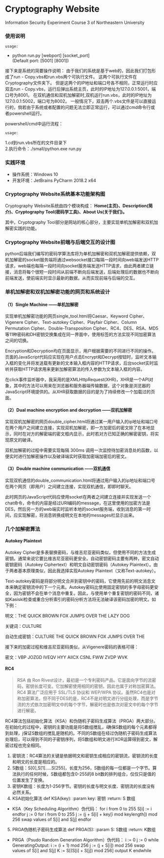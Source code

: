 # Cryptography Website

Information Security Experiment Course 3 of Northeastern University

### 使用说明

`usage:`    
   * python run.py \[webport\] \[socket_port\]   
   (Default port: \[5001\] \[8001\])
   
接下来是系统的简要操作说明：
由于我们的系统是基于web的，因此我们打包形成了run - Copy.vbs和run.vbs两个可执行文件。
这两个可执行文件在Cryptography文件夹下。
但是这两个的IP地址和端口号各不相同，正常运行时应双击run - Copy.vbs，运行后弹出系统主页，此时的IP地址为127.0.0.1:5001，端口号为8001。
在双机通信和双机加解密时,双机运行run.vbs，此时的IP地址为127.0.0.1:5002，端口号为8002。
一般情况下，双击两个.vbs文件是可以直接运行的，倘若由于系统或者配置的问题无法立即正常运行，可以通过cmd命令行或者powershell运行。

powershell/cmd中运行流程：

`usage:`   

1.cd到run.vbs所在的文件目录下   
2.执行命令：./small/python.exe run.py

### 实践环境
- 操作系统：Windows 10
- 开发环境：JetBrains PyCharm 2018.2 x64

### Cryptography Website系统基本功能架构图

Cryptography Website系统由四个模块构成：
**Home(主页)、Description(简介)、Cryptography Tool(密码学工具)、About Us(关于我们)。**

其中，Cryptography Tool部分是网站的核心部分，主要实现单机加解密和双机加解密实践的功能。

### Cryptography Website前端与后端交互的设计图

python后端我们编写的密码学算法库将为单机加解密和双机加解密提供依赖，双机加解密的socket服务端将通过websocket接口每隔一段时间向web端发送HTTP请求，web端也每隔一段时间向socket服务端发送HTTP请求，由此两者建立链接，消息将每个很短一段时间从前端不断向后端发送，后端处理后的数据也不断向前端发送，使前端实时显示最新的数据，从而实现前端与后端的交互。

### 单机加解密和双机加解密功能的网页和系统设计
#### （1）Single Machine ——单机加解密
实现单机加解密功能的网页single_tool.html将Caesar、Keyword Cipher、Vigenere Cipher、Text-autokey Cipher、Playfair Cipher、Column Permutation Cipher、Double-Transposition Cipher、RC4、DES、RSA、MD5等11种密码和DH密钥交换集成在同一界面中，使用标签的方法实现不同加密算法之间的切换。

Encryption和Decryption均在页面显示，用户根据需要的不同进行不同的操作。页面的JavaScript代码应实现在用户点击Encrypt和Decrypt按钮时，监听文本输入框的变化并将发送载有更新的文本输入框内容的HTTP请求，后台socket实时监听并获取HTTP请求用来更新加解密算法的传入参数为文本输入框的内容。

在click事件监听器中，我采用的是XMLHttpRequest(XHR)，XHR是一个API对象，其中的方法可以用来在浏览器和服务器端传输数据，这个对象是浏览器的JavaScript环境提供的。从XHR获取数据的目的是为了持续修改一个加载过的页面。

#### （2）Dual machine encryption and decryption ——双机加解密

实现双机加解密的网页double_cipher.html将通过某一用户输入的ip地址和端口号在两个用户之间建立连接，实现双机加解密，即一方加密后的密文除了在本地显示，同时在对方的解密端的密文框内显示，此时若对方已知正确的解密密钥，将实现原文的破译。

双机加解密的过程中需要实现每隔 300ms 调用一次监控待加密消息处的函数，以便实时进行加解密操作以及破译端实时获取加密端加密后的密文。

#### （3）Double machine communication ——双机通信

实现双机通信的double_communication.html将通过用户输入的ip地址和端口号在两个网页（即用户）之间建立连接，实现双机通信，即即时聊天。

此时网页的JavaScript代码应使用socket在两者之间建立连接并实现发送一个chat命令，命令的内容是经过URI编码的message，在这里使用的加密方法是DES，然后另一方的web端实时监听本地的socket服务端，收到消息的第一时间，应实现解密，将消息转换成明文在本地的messages栏显示出来。

### 几个加解密算法
#### Autokey Plaintext
Autokey Cipher是多表替换密码，与维吉尼亚密码类似，但使用不同的方法生成密钥。通常来说它要比维吉尼亚密码更安全。自动密钥密码主要有两种，密文自动密钥密码（Autokey Ciphertext）和明文自动密钥密码（Autokey Plaintext）。由于两者基本原理类似，因此我选择实现Autokey Plaintext（又称Text-autokey）。

Text-autokey密码是将部分明文合并到密钥中的密码，它使用先前的明文消息文本来确定密钥流中的下一个元素。Autokey密码比使用固定密钥的多字母密码更安全，因为密钥不会在单个消息中重复。因此，与使用单个重复密钥的密码不同，诸如Kasiski检查或重合分析索引的密码分析方法将无法破译该密码加密的明文。如下例：

明文：THE QUICK BROWN FOX JUMPS OVER THE LAZY DOG

关键词：CULTURE

自动生成密钥：CULTURE THE QUICK BROWN FOX JUMPS OVER THE

接下来的加密过程和维吉尼亚密码类似，从Vigenere密码的表格可得：

密文：VBP JOZGD IVEQV HYY AIICX CSNL FWW ZVDP WVK
#### RC4
>RSA 由 Ron Rivest设计，最初是一个专利密码产品。它是面向字节的流密码，密钥长度可变。它加解密使用相同的密钥，因此也属于对称加密算法。RC4 算法广泛应用于 SSL/TLS 协议和 WEP/WPA 协议。虽然RC4也是对称加密算法，但不同于DES的是，RC4不是对明文进行分组处理，而是字节流的方式依次加密明文中的每个字节，解密时也是依次对密文中的每个字节进行解密。

RC4算法包括初始化算法（KSA）和伪随机子密码生成算法（PRGA）两大部分。在初始化的过程中，密钥的主要功能是将S数组搅乱，i确保S数组的每个元素都得到处理，j保证S数组的搅乱是随机的。不同的S数组在经过伪随机子密码生成算法处理后，可以得到不同的子密钥序列，将S数组和明文进行XOR运算得到密文，解密过程也完全相同。

1. 密钥流：RC4算法的关键是依据明文和密钥生成相应的密钥流，密钥流的长度和明文的长度是相应的。
2. S数组：S[0],S[1].....S[255]，长度为256，S数组的每一位都是一个字节。算法执行的任何时候，S数组都包含0-255的8 bit数的排列组合，仅仅只是值的位置发生了变换。
3. 密钥K数组：长度为1-256字节。密钥的长度与明文长度、密钥流的长度没有必然关系。
4. KSA初始化算法
def KSA(key):
    :param key: 密钥
:return: S 数组
- KSA（Key Scheduling Algorithm）伪代码：
    for i from 0 to 255
        S[i] := i
    endfor
    j := 0
    for i from 0 to 255
        j := (j + S[i] + key[i mod keylength]) mod 256
        swap values of S[i] and S[j]
    endfor
5. PRGA伪随机子密码生成算法
def PRGA(S):
    :param S: S数组
:return: K数组
- PRGA（Psudo Random Generation Algorithm）伪代码：
    i := 0
    j := 0
    while GeneratingOutput:
        i := (i + 1) mod 256
        j := (j + S[i]) mod 256
        swap values of S[i] and S[j]
        K := S[(S[i] + S[j]) mod 256]
        output K
    endwhile



